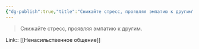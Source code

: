 ```yaml
---
{"dg-publish":true,"title":"Снижайте стресс, проявляя эмпатию к другим","tags":["quotes"],"date":"2021-01-12T20:17:52+04:00","modified_at":"2023-03-13T21:16:02+04:00","alias":"Снижайте стресс, проявляя эмпатию к другим","permalink":"/quotes/202101122034/","dgPassFrontmatter":true}
---
```



> Снижайте стресс, проявляя эмпатию к другим.

Link:: [[Ненасильственное общение]]
